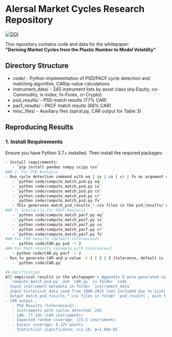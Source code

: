 # Alersal Market Cycles Research Repository
[![DOI](https://zenodo.org/badge/DOI/10.5281/zenodo.16730906.svg)](https://doi.org/10.5281/zenodo.16730906)

This repository contains code and data for the whitepaper:  
**"Deriving Market Cycles from the Plastic Number to Model Volatility"**

## Directory Structure
- code/                   - Python implementation of PSD/PACF cycle detection and matching algorithm, CAR/p-value calculations
- instrument_data/        - 245 instrument lists by asset class (eq-Equity, co-Commodity, ix-Index, fx-Forex, cr-Crypto)
- psd_results/            - PSD match results (77% CAR)
- pacf_results/           - PACF match results (66% CAR)
- misc_files/             - Auxiliary files (spiral.py, CAR output for Table 3)

## Reproducing Results
### 1. Install Requirements
   Ensure you have Python 3.7+ installed. Then install the required packages:
```bash pip install pandas numpy scipy statsmodels
- Install requirements:  
   - `pip install pandas numpy scipy csv`
### 2. For PSD Analysis
- Run cycle detection command with eq | ix | co | cr | fx as argument one-by-one
   - `python code/compute_match_psd.py eq`
   - `python code/compute_match_psd.py ix`
   - `python code/compute_match_psd.py co`
   - `python code/compute_match_psd.py cr`
   - `python code/compute_match_psd.py fx`
   - This generates match_psd_results_*.csv files in the psd_results/ directory.
### 3. Similarily,for PACF Analysis
   - `python code/compute_match_pacf.py eq`
   - `python code/compute_match_pacf.py ix`
   - `python code/compute_match_pacf.py co`
   - `python code/compute_match_pacf.py cr`
   - `python code/compute_match_pacf.py fx`
### For PSD results (default tolerance=2)
   -  python code/CAR.py psd -t 2
### For PACF results (example with tolerance=2)
   - python code/CAR.py pacf -t 2
- Run to generate CAR and p-value -t 1 | 2 | 3 (tolerance, default is -t=2)
   - `python code/CAR.py`

## Verification
All empirical results in the whitepaper's Appendix D were generated using:
- `compute_match_psd.py` and `CAR.py` in folder `code`
- Input instrument metadata in folder `instrument_data`
- Input historical data used from 1980-2025 (not included due to size)
- Output match_psd_results_*.csv files in folder `psd_results`, each file contains universal cycle matches and corresponding deltas 
- CAR output :
   - PSD Results (tolerance=2):
   - Instruments with cycles detected: 245
   - CAR: 77.14% (189 instruments)
   - Expected random coverage: 173.5 instruments
   - Excess coverage: 6.32% points
   - Statistical significance: z=2.18, p=1.60e-02
